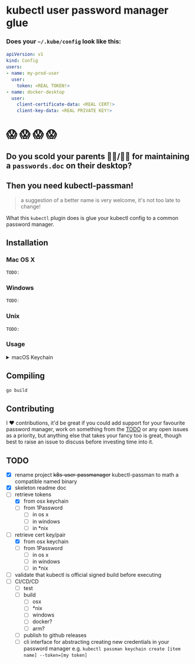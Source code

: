 # kubectl user password manager glue

### Does your `~/.kube/config` look like this:
```yaml
apiVersion: v1
kind: Config
users:
- name: my-prod-user
  user:
    token: <REAL TOKEN!>
- name: docker-desktop
  user:
    client-certificate-data: <REAL CERT!>
    client-key-data: <REAL PRIVATE KEY!>
```
# :scream: :scream: :scream: :scream:

## Do you scold your parents :man_teacher:/:woman_teacher: for maintaining a `passwords.doc` on their desktop?

## Then you need kubectl-passman!

> a suggestion of a better name is very welcome, it's not too late to change!

What this `kubectl` plugin does is glue your kubectl config to a common password manager.

## Installation

### Mac OS X

```bash
TODO:
```

### Windows

```powershell
TODO:
```

### Unix

```bash
TODO:
```

### Usage

<details><summary>macOS Keychain</summary>
<p>

You need to JSON encode the credentials so that should look something like:

```json
{"token":"some-token"}
```

or for a key pair:

```json
{
  "clientCertificateData":"-----BEGIN CERTIFICATE-----\nMIIC9DCCA.......-----END CERTIFICATE-----",
  "clientKeyData":"-----BEGIN RSA PRIVATE KEY-----\nMIIE......-----END RSA PRIVATE KEY-----"
}
```

You then place this in a keychain item, call it whatever you like but keep the account name and item name the same.

![Screenshot of adding a keypair](resources/osxkeychain-keypair.png)
![Screenshot of adding a token](resources/osxkeychain-token.png)

Then add it to the `~/.kube/config`:

```yaml
apiVersion: v1
kind: Config
users:
- name: my-prod-user
    user:
      exec:
        command: "kubectl-passman"
        apiVersion: "client.authentication.k8s.io/v1beta1"
        args:
          - keychain
          - kubectl-prod-user
```

</p>
</details>

## Compiling

``` bash
go build
```

## Contributing
I :heart: contributions, it'd be great if you could add support for your favourite password manager, work on something from the [TODO](#TODO) or any open issues as a priority, but anything else that takes your fancy too is great, though best to raise an issue to discuss before investing time into it.

## TODO

- [x] rename project ~~k8s-user-passmanager~~ kubectl-passman to math a compatible named binary
- [x] skeleton readme doc
- [ ] retrieve tokens
  - [x] from osx keychain
  - [ ] from 1Password
    - [ ] in os x
    - [ ] in windows
    - [ ] in *nix
- [ ] retrieve cert key/pair
  - [x] from osx keychain
  - [ ] from 1Password
    - [ ] in os x
    - [ ] in windows
    - [ ] in *nix
- [ ] validate that kubectl is official signed build before executing
- [ ] CI/CD/CD
  - [ ] test
  - [ ] build
    - [ ] osx
    - [ ] *nix
    - [ ] windows
    - [ ] docker?
    - [ ] arm?
  - [ ] publish to github releases
  - [ ] cli interface for abstracting creating new credentials in your password manager e.g. `kubectl passman keychain create [item name] --token=[my token]`